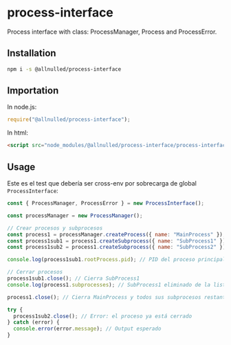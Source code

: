 # process-interface

Process interface with class: ProcessManager, Process and ProcessError.

## Installation

```sh
npm i -s @allnulled/process-interface
```

## Importation

In node.js:

```js
require("@allnulled/process-interface");
```

In html:

```html
<script src="node_modules/@allnulled/process-interface/process-interface.js"></script>
```

## Usage

Este es el test que debería ser cross-env por sobrecarga de global `ProcessInterface`:

```js
const { ProcessManager, ProcessError } = new ProcessInterface();

const processManager = new ProcessManager();

// Crear procesos y subprocesos
const process1 = processManager.createProcess({ name: "MainProcess" });
const process1sub1 = process1.createSubprocess({ name: "SubProcess1" });
const process1sub2 = process1.createSubprocess({ name: "SubProcess2" });

console.log(process1sub1.rootProcess.pid); // PID del proceso principal

// Cerrar procesos
process1sub1.close(); // Cierra SubProcess1
console.log(process1.subprocesses); // SubProcess1 eliminado de la lista de subprocesses

process1.close(); // Cierra MainProcess y todos sus subprocesos restantes

try {
  process1sub2.close(); // Error: el proceso ya está cerrado
} catch (error) {
  console.error(error.message); // Output esperado
}
```